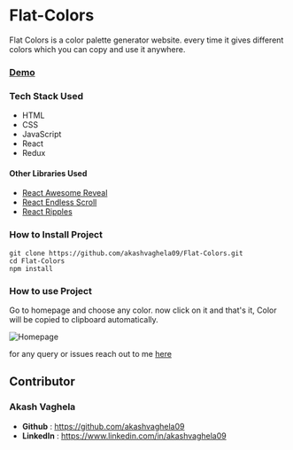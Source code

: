 # Flat-Colors

Flat Colors is a color palette generator website. every time it gives different colors which you can copy and use it anywhere.

### [Demo](https://flat-colors.vercel.app/)

### Tech Stack Used
* HTML
* CSS
* JavaScript
* React
* Redux

#### Other Libraries Used
* [React Awesome Reveal](https://www.npmjs.com/package/react-awesome-reveal)
*  [React Endless Scroll](https://www.npmjs.com/package/react-endless-scroll)
* [React Ripples](https://www.npmjs.com/package/react-ripples)

### How to Install Project
  ````
  git clone https://github.com/akashvaghela09/Flat-Colors.git
  cd Flat-Colors
  npm install
 ````

### How to use Project
Go to homepage and choose any color. now click on it and that's it, Color will be copied to clipboard automatically.

![Homepage](https://tgdown.eu-gb.mybluemix.net/16120664024252352/flat-colors.png)

for any query or issues reach out to  me [here](mailto:akashvaghela09@gmail.com)
## Contributor

### Akash Vaghela
- **Github** : https://github.com/akashvaghela09
- **LinkedIn** : https://www.linkedin.com/in/akashvaghela09
